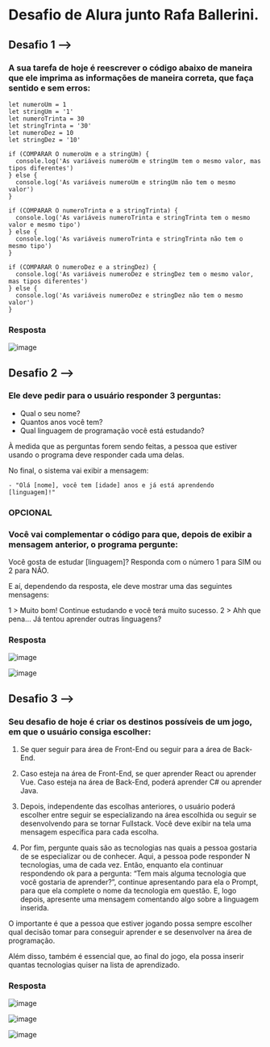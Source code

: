 # Desafio de Alura junto Rafa Ballerini.

## Desafio 1 -->

### A sua tarefa de hoje é reescrever o código abaixo de maneira que ele imprima as informações de maneira correta, que faça sentido e sem erros:
  ```
  let numeroUm = 1
  let stringUm = '1'
  let numeroTrinta = 30
  let stringTrinta = '30'
  let numeroDez = 10
  let stringDez = '10'
  
  if (COMPARAR O numeroUm e a stringUm) {
    console.log('As variáveis numeroUm e stringUm tem o mesmo valor, mas tipos diferentes')
  } else {
    console.log('As variáveis numeroUm e stringUm não tem o mesmo valor')
  }
  
  if (COMPARAR O numeroTrinta e a stringTrinta) {
    console.log('As variáveis numeroTrinta e stringTrinta tem o mesmo valor e mesmo tipo')
  } else {
    console.log('As variáveis numeroTrinta e stringTrinta não tem o mesmo tipo')
  }
  
  if (COMPARAR O numeroDez e a stringDez) {
    console.log('As variáveis numeroDez e stringDez tem o mesmo valor, mas tipos diferentes')
  } else {
    console.log('As variáveis numeroDez e stringDez não tem o mesmo valor')
  }
```
### Resposta

![image](https://github.com/pedrovtof/7-Days-of-Code/assets/89746470/4974b219-2697-4a92-9bb2-b681b87da8e0)


## Desafio 2 -->

### Ele deve pedir para o usuário responder 3 perguntas:

- Qual o seu nome?
- Quantos anos você tem?
- Qual linguagem de programação você está estudando?

À medida que as perguntas forem sendo feitas, a pessoa que estiver usando o programa deve responder cada uma delas.

No final, o sistema vai exibir a mensagem:
  ```
 - "Olá [nome], você tem [idade] anos e já está aprendendo [linguagem]!"
  ```

### OPCIONAL

### Você vai complementar o código para que, depois de exibir a mensagem anterior, o programa pergunte:

Você gosta de estudar [linguagem]? Responda com o número 1 para SIM ou 2 para NÃO.

E aí, dependendo da resposta, ele deve mostrar uma das seguintes mensagens:

1 > Muito bom! Continue estudando e você terá muito sucesso.
2 > Ahh que pena... Já tentou aprender outras linguagens?

### Resposta

![image](https://github.com/pedrovtof/7-Days-of-Code/assets/89746470/17b617a2-2846-48d3-847e-5af7ccf46d2a)



![image](https://github.com/pedrovtof/7-Days-of-Code/assets/89746470/384819ad-64a4-4224-b7d6-b30b4577f9d6)


## Desafio 3 -->

### Seu desafio de hoje é criar os destinos possíveis de um jogo, em que o usuário consiga escolher:

1. Se quer seguir para área de Front-End ou seguir para a área de Back-End.

2. Caso esteja na área de Front-End, se quer aprender React ou aprender Vue. Caso esteja na área de Back-End, poderá aprender C# ou aprender Java.

3. Depois, independente das escolhas anteriores, o usuário poderá escolher entre seguir se especializando na área escolhida ou seguir se desenvolvendo para se tornar Fullstack. Você deve exibir na tela uma mensagem específica para cada escolha.

4. Por fim, pergunte quais são as tecnologias nas quais a pessoa gostaria de se especializar ou de conhecer. Aqui, a pessoa pode responder N tecnologias, uma de cada vez. Então, enquanto ela continuar respondendo ok para a pergunta: “Tem mais alguma tecnologia que você gostaria de aprender?”, continue apresentando para ela o Prompt, para que ela complete o nome da tecnologia em questão. E, logo depois, apresente uma mensagem comentando algo sobre a linguagem inserida.

O importante é que a pessoa que estiver jogando possa sempre escolher qual decisão tomar para conseguir aprender e se desenvolver na área de programação.

Além disso, também é essencial que, ao final do jogo, ela possa inserir quantas tecnologias quiser na lista de aprendizado.

### Resposta

![image](https://github.com/pedrovtof/7-Days-of-Code/assets/89746470/51bdbc00-2967-4a27-8703-9be327fb8931)

![image](https://github.com/pedrovtof/7-Days-of-Code/assets/89746470/05adf372-aae9-4cd4-8b3b-cd07faae5db1)

![image](https://github.com/pedrovtof/7-Days-of-Code/assets/89746470/d333faa4-0b5f-488e-ad89-7c7d55ac3f11)




